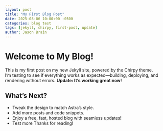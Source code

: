 ```yaml
---
layout: post
title: "My First Blog Post"
date: 2025-03-06 10:00:00 -0500
categories: blog test
tags: [jekyll, chirpy, first-post, update]
author: Jason Brain
---
```

# Welcome to My Blog!
This is my first post on my new Jekyll site, powered by the Chirpy theme. I’m testing to see if everything works as expected—building, deploying, and rendering without errors. **Update: It’s working great now!**
## What’s Next?
- Tweak the design to match Astra’s style.
- Add more posts and code snippets.
- Enjoy a free, fast, hosted blog with seamless updates!
- Test more
Thanks for reading!

